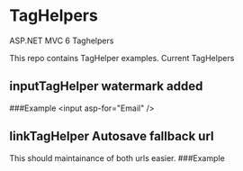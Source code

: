 # TagHelpers
ASP.NET MVC 6 Taghelpers

This repo contains TagHelper examples.
Current TagHelpers
## inputTagHelper  watermark added
###Example
  &lt;input asp-for="Email"  />
 
## linkTagHelper Autosave fallback url
This should maintainance of both urls easier. 
###Example
    <script src="http://ajax.aspnetcdn.com/ajax/jquery/jquery-1.11.2.min.js"
            asp-fallback-src="~/fallback/js/jquery.js"
            asp-fallback-test="window.jQuery">
    </script>  


